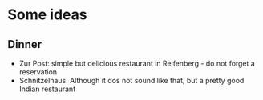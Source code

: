 # Some ideas

## Dinner

* Zur Post: simple but delicious restaurant in Reifenberg - do not forget a reservation
* Schnitzelhaus: Although it dos not sound like that, but a pretty good Indian restaurant
